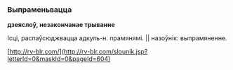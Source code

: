 ### Выпраменьвацца
**дзеяслоў, незакончанае трыванне**

Ісці, распаўсюджвацца адкуль-н. прамянямі. || назоўнік: выпрамяненне.

<a rel="author">[http://rv-blr.com/](http://rv-blr.com/slounik.jsp?letterId=0&maskId=0&pageId=604)</a>
